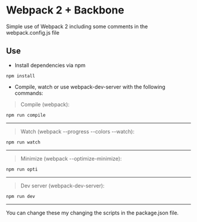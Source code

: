 # Webpack 2 + Backbone
Simple use of Webpack 2 including some comments in the webpack.config.js file

## Use
- Install dependencies via npm
```
npm install
```


- Compile, watch or use webpack-dev-server with the following commands:

> Compile (webpack):
```
npm run compile 
```
---

> Watch (webpack --progress --colors --watch):
```
npm run watch 
```
---

> Minimize (webpack --optimize-minimize):
```
npm run opti 
```
---

> Dev server (webpack-dev-server):
```
npm run dev 
```
---

You can change these my changing the scripts in the package.json file.
